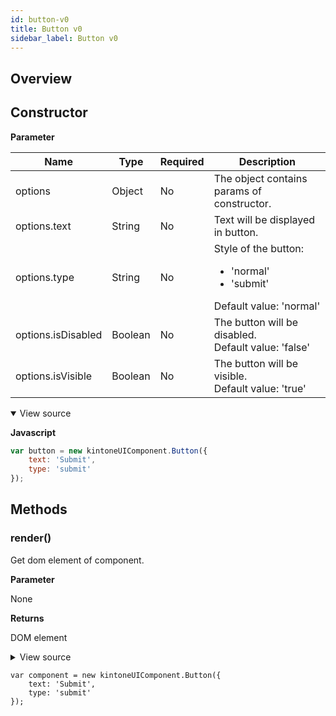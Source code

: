```yaml
---
id: button-v0
title: Button v0
sidebar_label: Button v0
---
```


## Overview

## Constructor
**Parameter**

| Name| Type| Required| Description |
| --- | --- | --- | --- |
|options|Object|No|The object contains params of constructor.|
|options.text|String|No|Text will be displayed in button.|
|options.type|String|No|Style of the button: <ul><li> 'normal' </li><li> 'submit' </li></ul> Default value: 'normal'|
|options.isDisabled|Boolean|No|The button will be disabled. <br> Default value: 'false'|
|options.isVisible|Boolean|No|The button will be visible. <br>  Default value: 'true'|

<details class="tab-container" open>
<Summary>View source</Summary>

**Javascript**
```javascript
var button = new kintoneUIComponent.Button({
    text: 'Submit',
    type: 'submit'
});
```
</details>

## Methods
### render()
Get dom element of component.

**Parameter**

None

**Returns**

DOM element

<details class="tab-container">
<Summary>View source</Summary>

**Javascript**
```javascript sandbox_kuc-button-js-m4ox583098
var button = new kintoneUIComponent.Button({
    text: 'Submit', 
    type: "submit"
});
var body = document.getElementsByTagName("BODY")[0];
body.appendChild(button.render());
```
</details>

```KUCComponentRenderer {"id":"btn_render"}
var component = new kintoneUIComponent.Button({
    text: 'Submit',
    type: 'submit'
});
```